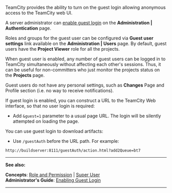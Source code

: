 [//]: # (title: Guest User)
[//]: # (auxiliary-id: Guest User)
TeamCity provides the ability to turn on the guest login allowing anonymous access to the TeamCity web UI.

A server administrator can [enable guest login](enabling-guest-login.md) on the __Administration | Authentication__ page.

Roles and groups for the guest user can be configured via __Guest user settings__ link available on the __Administration | Users__ page. By default, guest users have the __Project Viewer__ role for all the projects.

When guest user is enabled, any number of guest users can be logged in to TeamCity simultaneously without affecting each other's sessions. Thus, it can be useful for non\-committers who just monitor the projects status on the __Projects__ page.

Guest users do not have any personal settings, such as __Changes__ Page and Profile section (i.e. no way to receive notifications).

If guest login is enabled, you can construct a URL to the TeamCity Web interface, so that no user login is required:
* Add `&guest=1` parameter to a usual page URL. The login will be silently attempted on loading the page.

You can use guest login to download artifacts:
* Use `/guestAuth` before the URL path. For example:


```Shell
http://buildserver:8111/guestAuth/action.html?add2Queue=bt7

```

 __  __

__See also:__


__Concepts__: [Role and Permission](role-and-permission.md) | [Super User](super-user.md)   
__Administrator's Guide__: [Enabling Guest Login](enabling-guest-login.md)

__ __